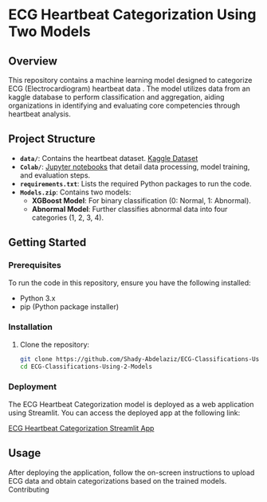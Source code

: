# ECG Heartbeat Categorization Using Two Models

## Overview

This repository contains a machine learning model designed to categorize ECG (Electrocardiogram) heartbeat data . The model utilizes data from an kaggle database to perform classification and aggregation, aiding organizations in identifying and evaluating core competencies through heartbeat analysis.

## Project Structure

- **`data/`**: Contains the heartbeat dataset. [Kaggle Dataset](https://www.kaggle.com/datasets/shayanfazeli/heartbeat)
- **`Colab/`**: [Jupyter notebooks](https://colab.research.google.com/drive/1Of8TNBl7Z0vlubzs6yhexJhtO-pCHB2R?usp=sharing) that detail data processing, model training, and evaluation steps.
- **`requirements.txt`**: Lists the required Python packages to run the code.
- **`Models.zip`**: Contains two models:
  - **XGBoost Model**: For binary classification (0: Normal, 1: Abnormal).
  - **Abnormal Model**: Further classifies abnormal data into four categories (1, 2, 3, 4).

## Getting Started

### Prerequisites

To run the code in this repository, ensure you have the following installed:

- Python 3.x
- pip (Python package installer)

### Installation

1. Clone the repository:
   ```bash
   git clone https://github.com/Shady-Abdelaziz/ECG-Classifications-Using-2-Models.git
   cd ECG-Classifications-Using-2-Models

### Deployment

The ECG Heartbeat Categorization model is deployed as a web application using Streamlit. You can access the deployed app at the following link:

[ECG Heartbeat Categorization Streamlit App
](https://ecg-classifications-using-2-models-vm8tfwbvgcddrrjpqncg5p.streamlit.app/)

## Usage

After deploying the application, follow the on-screen instructions to upload ECG data and obtain categorizations based on the trained models.
Contributing

